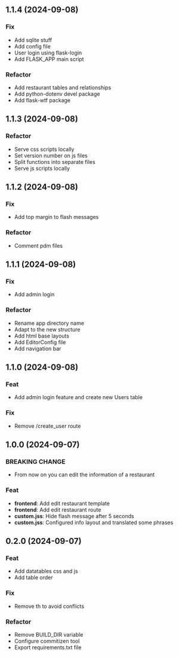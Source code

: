 ## 1.1.4 (2024-09-08)

### Fix

- Add sqlite stuff
- Add config file
- User login using flask-login
- Add FLASK_APP main script

### Refactor

- Add restaurant tables and relationships
- Add python-dotenv devel package
- Add flask-wtf package

## 1.1.3 (2024-09-08)

### Refactor

- Serve css scripts locally
- Set version number on js files
- Split functions into separate files
- Serve js scripts locally

## 1.1.2 (2024-09-08)

### Fix

- Add top margin to flash messages

### Refactor

- Comment pdm files

## 1.1.1 (2024-09-08)

### Fix

- Add admin login

### Refactor

- Rename app directory name
- Adapt to the new structure
- Add html base layouts
- Add EditorConfig file
- Add navigation bar

## 1.1.0 (2024-09-08)

### Feat

- Add admin login feature and create new Users table

### Fix

- Remove /create_user route

## 1.0.0 (2024-09-07)

### BREAKING CHANGE

- From now on you can edit the information of a restaurant

### Feat

- **frontend**: Add edit restaurant template
- **frontend**: Add edit restaurant route
- **custom.jss**: Hide flash message after 5 seconds
- **custom.jss**: Configured info layout and translated some phrases

## 0.2.0 (2024-09-07)

### Feat

- Add datatables css and js
- Add table order

### Fix

- Remove th to avoid conflicts

### Refactor

- Remove BUILD_DIR variable
- Configure commitizen tool
- Export requirements.txt file
